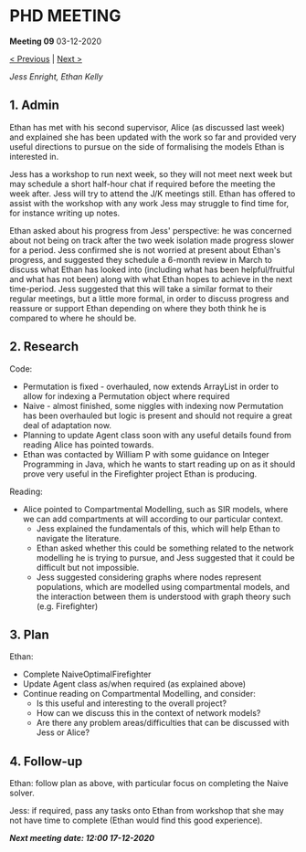 # PHD MEETING

__Meeting 09__
03-12-2020

[< Previous](../11-20/08_26-11-20.md) | [Next >](../12-20/10_17-12-20.md)

_Jess Enright,_
_Ethan Kelly_


## 1. Admin

Ethan has met with his second supervisor, Alice (as discussed last week) and explained she has been updated with the work so far and provided very useful directions to pursue on the side of formalising the models Ethan is interested in.

Jess has a workshop to run next week, so they will not meet next week but may schedule a short half-hour chat if required before the meeting the week after. Jess will try to attend the J/K meetings still. Ethan has offered to assist with the workshop with any work Jess may struggle to find time for, for instance writing up notes.

Ethan asked about his progress from Jess' perspective: he was concerned about not being on track after the two week isolation made progress slower for a period. Jess confirmed she is not worried at present about Ethan's progress, and suggested they schedule a 6-month review in March to discuss what Ethan has looked into (including what has been helpful/fruitful and what has not been) along with what Ethan hopes to achieve in the next time-period. Jess suggested that this will take a similar format to their regular meetings, but a little more formal, in order to discuss progress and reassure or support Ethan depending on where they both think he is compared to where he should be.

## 2. Research

Code:
* Permutation is fixed - overhauled, now extends ArrayList in order to allow for indexing a Permutation object where required
* Naive - almost finished, some niggles with indexing now Permutation has been overhauled but logic is present and should not require a great deal of adaptation now.
* Planning to update Agent class soon with any useful details found from reading Alice has pointed towards.
* Ethan was contacted by William P with some guidance on Integer Programming in Java, which he wants to start reading up on as it should prove very useful in the Firefighter project Ethan is producing.

Reading:
* Alice pointed to Compartmental Modelling, such as SIR models, where we can add compartments at will according to our particular context.
  * Jess explained the fundamentals of this, which will help Ethan to navigate the literature.
  * Ethan asked whether this could be something related to the network modelling he is trying to pursue, and Jess suggested that it could be difficult but not impossible.
  * Jess suggested considering graphs where nodes represent populations, which are modelled using compartmental models, and the interaction between them is understood with graph theory such (e.g. Firefighter)
  

## 3. Plan
Ethan: 
* Complete NaiveOptimalFirefighter
* Update Agent class as/when required (as explained above)
* Continue reading on Compartmental Modelling, and consider:
  * Is this useful and interesting to the overall project?
  * How can we discuss this in the context of network models?
  * Are there any problem areas/difficulties that can be discussed with Jess or Alice?  

## 4. Follow-up

Ethan: follow plan as above, with particular focus on completing the Naive solver.

Jess: if required, pass any tasks onto Ethan from workshop that she may not have time to complete (Ethan would find this good experience).


**_Next meeting date: 12:00 17-12-2020_**

